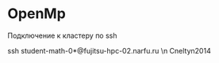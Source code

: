# OpenMp
Подключение к кластеру по ssh 

ssh student-math-0*@fujitsu-hpc-02.narfu.ru \n
Cneltyn2014

